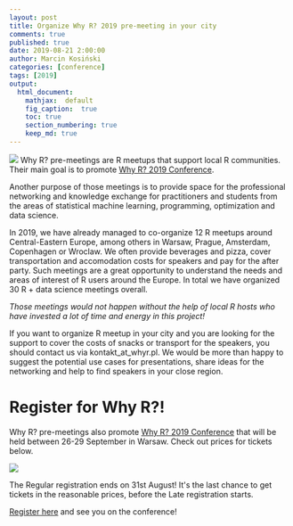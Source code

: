 ```yaml
---
layout: post
title: Organize Why R? 2019 pre-meeting in your city
comments: true
published: true
date: 2019-08-21 2:00:00
author: Marcin Kosiński
categories: [conference]
tags: [2019]
output:
  html_document:
    mathjax:  default
    fig_caption:  true
    toc: true
    section_numbering: true
    keep_md: true
---
```


<img src="/http://whyr.pl/2019/img/bg/europa_whyr2019_bauchi.jpg" class="fit image"> Why R? pre-meetings are R meetups that support local R communities. Their main goal is to promote [Why R? 2019 Conference](http://whyr.pl/2019/). 

Another purpose of those meetings is to provide space for the professional networking and knowledge exchange for practitioners and students from the areas of statistical machine learning, programming, optimization and data science.

In 2019, we have already managed to co-organize 12 R meetups around Central-Eastern Europe, among others in Warsaw, Prague, Amsterdam, Copenhagen or Wroclaw. We often provide beverages and pizza, cover transportation and accomodation costs for speakers and pay for the after party. Such meetings are a great opportunity to understand the needs and areas of interest of R users around the Europe. In total we have organized 30 R + data science meetings overall.

*Those meetings would not happen without the help of local R hosts who have invested a lot of time and energy in this project!*

If you want to organize R meetup in your city and you are looking for the support to cover the costs of snacks or transport for the speakers, you should contact us via kontakt_at_whyr.pl. We would be more than happy to suggest the potential use cases for presentations, share ideas for the networking and help to find speakers in your close region. 

# Register for Why R?!

Why R? pre-meetings also promote [Why R? 2019 Conference](http://whyr.pl/2019/) that will be held between 26-29 September in Warsaw. Check out prices for tickets below.

<img src="/foundation/images/fulls/whyr2019/timeline_update_small.jpg" class="fit image">

The Regular registration ends on 31st August! It's the last chance to get tickets in the reasonable prices, before the Late registration starts.

[Register here](http://whyr.pl/2019/register/) and see you on the conference!

